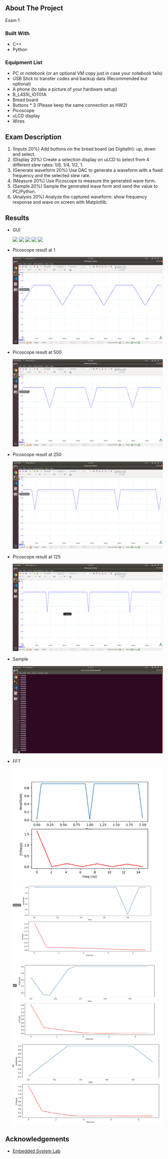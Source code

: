 <!-- ABOUT THE PROJECT -->
## About The Project

Exam 1

### Built With

* C++
* Python

### Equipment List
* PC or notebook (or an optional VM copy just in case your notebook fails)
* USB Stick to transfer codes and backup data (Recommended but optional)
* A phone (to take a picture of your hardware setup)
* B_L4S5I_IOT01A
* Bread board
* Buttons * 3 (Please keep the same connection as HW2)
* Picoscope
* uLCD display
* Wires

<!-- Description -->
## Exam Description

1. (Inputs 20%) Add buttons on the bread board (as DigitalIn): up, down and select.
1. (Display 20%) Create a selection display on uLCD to select from 4 different slew rates: 1/8, 1/4, 1/2, 1.
1. (Generate waveform 20%) Use DAC to generate a waveform with a fixed frequency and the selected slew rate.
1. (Measure 20%) Use Picoscope to measure the generated wave form.
1. (Sample 20%) Sample the generated wave form and send the value to PC/Python.
1. (Analysis 20%) Analyze the captured waveform: show frequency response and wave on screen with Matplotlib.

<!-- Results -->
## Results

* GUI

    <img src="https://github.com/SYJINTW/NTHU240500_exam1/blob/main/src/125red.png">
    <img src="https://github.com/SYJINTW/NTHU240500_exam1/blob/main/src/125g.png">
    <img src="https://github.com/SYJINTW/NTHU240500_exam1/blob/main/src/500g.png">
    <img src="https://github.com/SYJINTW/NTHU240500_exam1/blob/main/src/1g.png">
    <img src="https://github.com/SYJINTW/NTHU240500_exam1/blob/main/src/1r.png">

* Picoscope result at 1
  
    <img src="https://github.com/SYJINTW/NTHU240500_exam1/blob/main/src/1.png">  

* Picoscope result at 500
  
    <img src="https://github.com/SYJINTW/NTHU240500_exam1/blob/main/src/500.png">  

* Picoscope result at 250
  
    <img src="https://github.com/SYJINTW/NTHU240500_exam1/blob/main/src/250.png">  

* Picoscope result at 125
  
    <img src="https://github.com/SYJINTW/NTHU240500_exam1/blob/main/src/125.png">  

* Sample
  
    <img src="https://github.com/SYJINTW/NTHU240500_exam1/blob/main/src/sample.png">  

* FFT

    <img src="https://github.com/SYJINTW/NTHU240500_exam1/blob/main/src/FFT125new.png">  
    <img src="https://github.com/SYJINTW/NTHU240500_exam1/blob/main/src/FFT250new.png">  
    <img src="https://github.com/SYJINTW/NTHU240500_exam1/blob/main/src/FFT500new.png">
    <img src="https://github.com/SYJINTW/NTHU240500_exam1/blob/main/src/FFT1new.png">    
    

<!-- ACKNOWLEDGEMENTS -->
## Acknowledgements

* [Embedded System Lab](https://www.ee.nthu.edu.tw/ee240500/)


